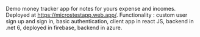 Demo money tracker app for notes for yours expense and incomes. Deployed at https://microstestapp.web.app/. Functionality : custom user sign up and sign in, basic authentication, client app in react JS, backend in .net 6, deployed in firebase, backend in azure.
